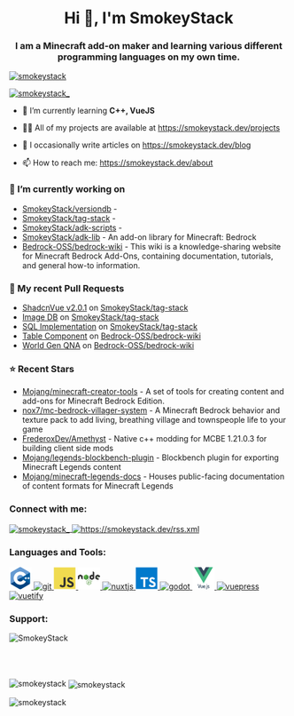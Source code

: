 <h1 align="center">Hi 👋, I'm SmokeyStack</h1>
<h3 align="center">I am a Minecraft add-on maker and learning various different programming languages on my own time.</h3>

<p align="left">
    <a href="https://github.com/ryo-ma/github-profile-trophy"><img src="https://github-profile-trophy.vercel.app/?username=smokeystack" alt="smokeystack" /></a>
</p>

<p align="left">
    <a href="https://twitter.com/smokeystack_" target="blank"><img src="https://img.shields.io/twitter/follow/smokeystack_?logo=twitter&style=for-the-badge" alt="smokeystack_" /></a>
</p>

- 🌱 I’m currently learning **C++, VueJS**

- 👨‍💻 All of my projects are available at https://smokeystack.dev/projects

- 📝 I occasionally write articles on https://smokeystack.dev/blog

- 📫 How to reach me: https://smokeystack.dev/about

### 🔭 I’m currently working on

- [SmokeyStack/versiondb](https://github.com/SmokeyStack/versiondb) - 
- [SmokeyStack/tag-stack](https://github.com/SmokeyStack/tag-stack) - 
- [SmokeyStack/adk-scripts](https://github.com/SmokeyStack/adk-scripts) - 
- [SmokeyStack/adk-lib](https://github.com/SmokeyStack/adk-lib) - An add-on library for Minecraft: Bedrock
- [Bedrock-OSS/bedrock-wiki](https://github.com/Bedrock-OSS/bedrock-wiki) - This wiki is a knowledge-sharing website for Minecraft Bedrock Add-Ons, containing documentation, tutorials, and general how-to information.

### 🔨 My recent Pull Requests

- [ShadcnVue v2.0.1](https://github.com/SmokeyStack/tag-stack/pull/3) on [SmokeyStack/tag-stack](https://github.com/SmokeyStack/tag-stack)
- [Image DB](https://github.com/SmokeyStack/tag-stack/pull/2) on [SmokeyStack/tag-stack](https://github.com/SmokeyStack/tag-stack)
- [SQL Implementation](https://github.com/SmokeyStack/tag-stack/pull/1) on [SmokeyStack/tag-stack](https://github.com/SmokeyStack/tag-stack)
- [Table Component](https://github.com/Bedrock-OSS/bedrock-wiki/pull/959) on [Bedrock-OSS/bedrock-wiki](https://github.com/Bedrock-OSS/bedrock-wiki)
- [World Gen QNA](https://github.com/Bedrock-OSS/bedrock-wiki/pull/942) on [Bedrock-OSS/bedrock-wiki](https://github.com/Bedrock-OSS/bedrock-wiki)

### ⭐ Recent Stars

- [Mojang/minecraft-creator-tools](https://github.com/Mojang/minecraft-creator-tools) - A set of tools for creating content and add-ons for Minecraft Bedrock Edition.
- [nox7/mc-bedrock-villager-system](https://github.com/nox7/mc-bedrock-villager-system) - A Minecraft Bedrock behavior and texture pack to add living, breathing village and townspeople life to your game
- [FrederoxDev/Amethyst](https://github.com/FrederoxDev/Amethyst) - Native c&#43;&#43; modding for MCBE 1.21.0.3 for building client side mods
- [Mojang/legends-blockbench-plugin](https://github.com/Mojang/legends-blockbench-plugin) - Blockbench plugin for exporting Minecraft Legends content
- [Mojang/minecraft-legends-docs](https://github.com/Mojang/minecraft-legends-docs) - Houses public-facing documentation of content formats for Minecraft Legends

<h3 align="left">Connect with me:</h3>
<p align="left">
    <a href="https://twitter.com/smokeystack_" target="blank">
        <img align="center" src="https://raw.githubusercontent.com/rahuldkjain/github-profile-readme-generator/master/src/images/icons/Social/twitter.svg" alt="smokeystack_" height="30" width="40" />
    </a>
    <a href="/https://smokeystack.dev/rss.xml" target="blank">
        <img align="center" src="https://raw.githubusercontent.com/rahuldkjain/github-profile-readme-generator/master/src/images/icons/Social/rss.svg" alt="https://smokeystack.dev/rss.xml" height="30" width="40" />
    </a>
</p>

<h3 align="left">Languages and Tools:</h3>
<p align="left">
    <a href="https://www.w3schools.com/cpp/" target="_blank" rel="noreferrer"> <img src="https://raw.githubusercontent.com/devicons/devicon/master/icons/cplusplus/cplusplus-original.svg" alt="cplusplus" width="40" height="40" /> </a>
    <a href="https://git-scm.com/" target="_blank" rel="noreferrer"> <img src="https://www.vectorlogo.zone/logos/git-scm/git-scm-icon.svg" alt="git" width="40" height="40" /> </a>
    <a href="https://developer.mozilla.org/en-US/docs/Web/JavaScript" target="_blank" rel="noreferrer">
        <img src="https://raw.githubusercontent.com/devicons/devicon/master/icons/javascript/javascript-original.svg" alt="javascript" width="40" height="40" />
    </a>
    <a href="https://nodejs.org" target="_blank" rel="noreferrer"> <img src="https://raw.githubusercontent.com/devicons/devicon/master/icons/nodejs/nodejs-original-wordmark.svg" alt="nodejs" width="40" height="40" /> </a>
    <a href="https://nuxtjs.org/" target="_blank" rel="noreferrer"> <img src="https://www.vectorlogo.zone/logos/nuxtjs/nuxtjs-icon.svg" alt="nuxtjs" width="40" height="40" /> </a>
    <a href="https://www.typescriptlang.org/" target="_blank" rel="noreferrer"> <img src="https://raw.githubusercontent.com/devicons/devicon/master/icons/typescript/typescript-original.svg" alt="typescript" width="40" height="40" /> </a>
    <a href="https://godotengine.org/" target="_blank" rel="noreferrer"> <img src="https://godotengine.org/asset-library/assets/logo.svg" alt="godot" width="40" height="40" /> </a>
    <a href="https://vuejs.org/" target="_blank" rel="noreferrer"> <img src="https://raw.githubusercontent.com/devicons/devicon/master/icons/vuejs/vuejs-original-wordmark.svg" alt="vuejs" width="40" height="40" /> </a>
    <a href="https://vuepress.vuejs.org/" target="_blank" rel="noreferrer">
        <img src="https://vuepress.vuejs.org/images/hero.png" alt="vuepress" width="40" height="40" />
    </a>
    <a href="https://vuetifyjs.com/en/" target="_blank" rel="noreferrer"> <img src="https://bestofjs.org/logos/vuetify.svg" alt="vuetify" width="40" height="40" /> </a>
</p>

<h3 align="left">Support:</h3>
<p>
    <a href="https://ko-fi.com/SmokeyStack"> <img align="left" src="https://cdn.ko-fi.com/cdn/kofi3.png?v=3" height="50" width="210" alt="SmokeyStack" /></a>
</p>
<br />
<br />
<br />
<br />

<p><img align="left" src="https://github-readme-stats.vercel.app/api/top-langs?username=smokeystack&show_icons=true&locale=en&layout=compact" alt="smokeystack" /></p>

<p>&nbsp;<img align="center" src="https://github-readme-stats.vercel.app/api?username=smokeystack&show_icons=true&locale=en" alt="smokeystack" /></p>

<p><img align="center" src="https://github-readme-streak-stats.herokuapp.com/?user=smokeystack&" alt="smokeystack" /></p>
